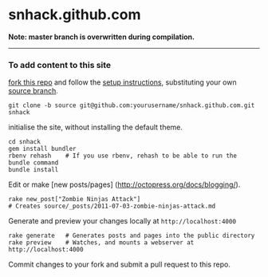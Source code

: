 snhack.github.com
=================

__Note:  master branch is overwritten during compilation.__

---

### To add content to this site

[fork this repo] and follow the [setup instructions], substituting your own [source branch].

    git clone -b source git@github.com:yourusername/snhack.github.com.git snhack
  
initialise the site, without installing the default theme.

    cd snhack
    gem install bundler
    rbenv rehash    # If you use rbenv, rehash to be able to run the bundle command
    bundle install


Edit or make [new posts/pages] (http://octopress.org/docs/blogging/).

    rake new_post["Zombie Ninjas Attack"]
    # Creates source/_posts/2011-07-03-zombie-ninjas-attack.md

Generate and preview your changes locally at ``http://localhost:4000``

    rake generate   # Generates posts and pages into the public directory
    rake preview    # Watches, and mounts a webserver at http://localhost:4000

[fork this repo]: https://github.com/snhack/snhack.github.com/fork_select
[source branch]: https://github.com/snhack/snhack.github.com/tree/source
[setup instructions]: http://octopress.org/docs/setup/

Commit changes to your fork and submit a pull request to this repo.
